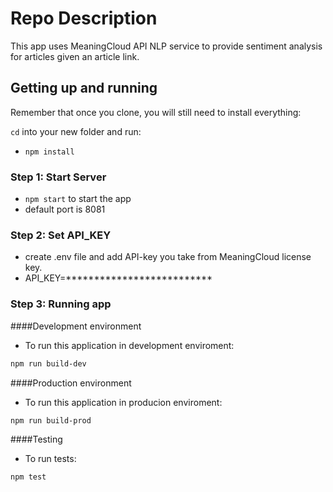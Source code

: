 # Repo Description

This app uses MeaningCloud API NLP service to provide sentiment analysis for articles given an article link.

## Getting up and running

Remember that once you clone, you will still need to install everything:

`cd` into your new folder and run:
- `npm install`

### Step 1: Start Server

- ```npm start``` to start the app
-  default port is 8081

### Step 2: Set API_KEY
- create .env file and add API-key you take from MeaningCloud license key.
- API_KEY=**************************

### Step 3: Running app
####Development environment
* To run this application in development enviroment: 
```bash
npm run build-dev
```

####Production environment
* To run this application in producion enviroment:
```bash
npm run build-prod
```

####Testing
* To run tests:
```bash
npm test
```
